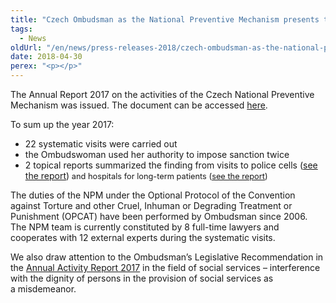 ```yaml
---
title: "Czech Ombudsman as the National Preventive Mechanism presents the NPM annual report 2017"
tags:
  - News
oldUrl: "/en/news/press-releases-2018/czech-ombudsman-as-the-national-preventive-mechanism-presents-the-npm-annual-report-2017/"
date: 2018-04-30
perex: "<p></p>"
---
```


<!-- imported from the old website -->

<p>The Annual Report 2017 on the activities of the Czech National Preventive Mechanism was issued. The document can be accessed <a href="https://www.ochrance.cz/fileadmin/user_upload/ochrana_osob/Zpravy-vyrocni/2017-DET-annual-report.pdf" target="_blank">here</a>.<span style="font-size: 12.8px;"> </span></p> <p>To sum up the year 2017:</p><ul><li>22 systematic visits were carried out</li><li>the Ombudswoman used her authority to impose sanction twice</li><li>2 topical reports summarized the finding from visits to police cells (<a href="https://www.ochrance.cz/fileadmin/user_upload/ESO/22-2017-NZ_Souhrnna_zprava_Policejni_cely_2017_EN.pdf" target="_blank">see the report</a>)<span style="font-size: 12.8px;"> and hospitals for long-term patients (<a href="https://www.ochrance.cz/fileadmin/user_upload/ochrana_osob/ZARIZENI/Zdravotnicka_zarizeni/2017_LDN_EN-web.pdf" target="_blank">see the report</a>)</span> </li></ul> <p>The duties of the NPM under the Optional Protocol of the Convention against Torture and other Cruel, Inhuman or Degrading Treatment or Punishment (OPCAT) have been performed by Ombudsman since 2006. The NPM team is currently constituted by 8 full-time lawyers and cooperates with 12 external experts during the systematic visits.</p> <p>We also draw attention to the Ombudsman’s Legislative Recommendation in the <a href="https://www.ochrance.cz/en/reports/" target="_blank">Annual Activity Report 2017</a> in the field of social services &ndash; interference with the dignity of persons in the provision of social services as a misdemeanor.</p>
